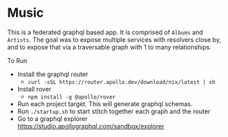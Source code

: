 # Music

This is a federated graphql based app. It is comprised of `Albums` and `Artists`. The goal was to expose multiple services with resolvers close by, and to expose that via a traversable graph with 1 to many relationships.

To Run

- Install the graphql router
  - `curl -sSL https://router.apollo.dev/download/nix/latest | sh`
- Install rover
  - `npm install -g @apollo/rover`
- Run each project target. This will generate graphql schemas.
- Run `./startup.sh` to start stitch together each graph and the router
- Go to a graphql explorer https://studio.apollographql.com/sandbox/explorer
